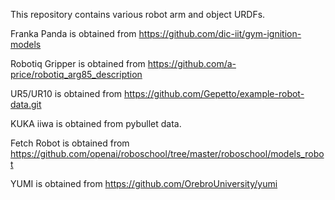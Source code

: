This repository contains various robot arm and object URDFs.

Franka Panda is obtained from https://github.com/dic-iit/gym-ignition-models

Robotiq Gripper is obtained from https://github.com/a-price/robotiq_arg85_description

UR5/UR10 is obtained from https://github.com/Gepetto/example-robot-data.git

KUKA iiwa is obtained from pybullet data.

Fetch Robot is obtained from https://github.com/openai/roboschool/tree/master/roboschool/models_robot

YUMI is obtained from https://github.com/OrebroUniversity/yumi
